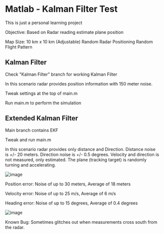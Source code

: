 # Matlab - Kalman Filter Test

This is just a personal learning project

Objective: Based on Radar reading estimate plane position

Map Size: 10 km x 10 km (Adjustable)
Random Radar Positioning
Random Flight Pattern

## Kalman Filter
Check "Kalman Filter" branch for working Kalman Filter

In this scenario radar provides position information with 150 meter noise.

Tweak settings at the top of main.m

Run main.m to perform the simulation

## Extended Kalman Filter
Main branch contains EKF

Tweak and run main.m

In this scenario radar provides only distance and Direction.
Distance noise is +/- 20 meters.
Direction noise is +/- 0.5 degrees.
Velocity and direction is not measured, only estimated.
The plane (tracking target) is randomly turning and accelerating.

![image](https://github.com/user-attachments/assets/f1691e87-a495-4122-82d3-d087aa359e44)

Position error: Noise of up to 30 meters, Average of 18 meters

Velocity error: Noise of up to 25 m/s, Average of 6 m/s

Heading error: Noise of up to 15 degrees, Average of 0.4 degrees

![image](https://github.com/user-attachments/assets/c9c2896b-38c9-4b8a-98e3-088d402f1a31)


Known Bug: Sometimes glitches out when measurements cross south from the radar.
